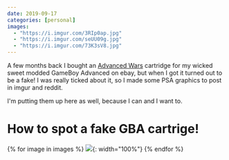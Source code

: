 ```yaml
---
date: 2019-09-17
categories: [personal]
images:
  - "https://i.imgur.com/3RIp0ap.jpg"
  - "https://i.imgur.com/seUU09g.jpg"
  - "https://i.imgur.com/73K3sV8.jpg"
---
```


A few months back I bought an [Advanced Wars]() cartridge for my wicked sweet modded GameBoy Advanced on ebay,
but when I got it turned out to be a fake!
I was really ticked about it, so I made some PSA graphics to post in imgur and reddit.

I'm putting them up here as well, because I can and I want to.


# How to spot a fake GBA cartrige!

{% for image in images %}
![]({{image}}){: width="100%"}
{% endfor %}



